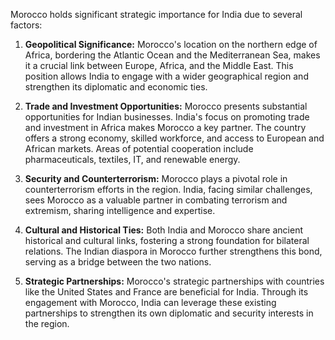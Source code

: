 Morocco holds significant strategic importance for India due to several factors:

1. **Geopolitical Significance:** Morocco's location on the northern edge of Africa, bordering the Atlantic Ocean and the Mediterranean Sea, makes it a crucial link between Europe, Africa, and the Middle East. This position allows India to engage with a wider geographical region and strengthen its diplomatic and economic ties.

2. **Trade and Investment Opportunities:** Morocco presents substantial opportunities for Indian businesses. India's focus on promoting trade and investment in Africa makes Morocco a key partner.  The country offers a strong economy, skilled workforce, and access to European and African markets.  Areas of potential cooperation include pharmaceuticals, textiles, IT, and renewable energy.

3. **Security and Counterterrorism:** Morocco plays a pivotal role in counterterrorism efforts in the region. India, facing similar challenges, sees Morocco as a valuable partner in combating terrorism and extremism, sharing intelligence and expertise.

4. **Cultural and Historical Ties:** Both India and Morocco share ancient historical and cultural links, fostering a strong foundation for bilateral relations.  The Indian diaspora in Morocco further strengthens this bond, serving as a bridge between the two nations.

5. **Strategic Partnerships:** Morocco's strategic partnerships with countries like the United States and France are beneficial for India.  Through its engagement with Morocco, India can leverage these existing partnerships to strengthen its own diplomatic and security interests in the region. 
